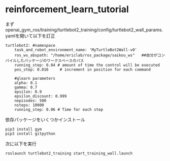 # reinforcement_learn_tutorial
まずopenai_gym_ros/training/turtlebot2_training/config/turtlebot2_wall_params.yamlを開いて以下を訂正
```
turtlebot2: #namespace
    task_and_robot_environment_name: 'MyTurtleBot2Wall-v0'
    ros_ws_abspath: "/home/ericlab/ros_package/saikou_ws"   ##自分がコンパイルしたパッケージのワークスペースのパス
    running_step: 0.04 # amount of time the control will be executed
    pos_step: 0.016     # increment in position for each command
    
    #qlearn parameters
    alpha: 0.1
    gamma: 0.7
    epsilon: 0.9
    epsilon_discount: 0.999
    nepisodes: 500
    nsteps: 10000
    running_step: 0.06 # Time for each step
```
依存パッケージをいくつかインストール
```
pip3 install gym
pip3 install gitpython
```
次に以下を実行
```
roslaunch turtlebot2_training start_training_wall.launch
```
